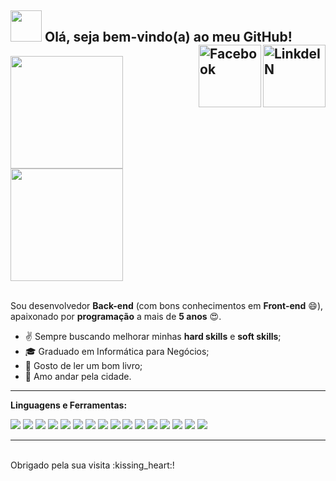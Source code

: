 <h2>
  <img src="https://media.giphy.com/media/VgCDAzcKvsR6OM0uWg/giphy.gif" width="50">  Olá, seja bem-vindo(a) ao meu GitHub!
    <a href="https://br.linkedin.com/in/antony-charles-lima-reis"  target="_blank">
      <img align="right" alt="LinkdeIN" width="100px" src="https://img.shields.io/badge/LinkedIn-0077B5?style=for-the-badge&logo=linkedin&logoColor=white" />
    </a>
    <a href="https://www.facebook.com/antony.charles.dev/" target="_blank">
       <img align="right" alt="Facebook" width="100px" src="https://img.shields.io/badge/Facebook-1877F2?style=for-the-badge&logo=facebook&logoColor=white"/>
    </a>
</h2>

 <div>
  <a href="https://github.com/antonycharles" target="_blank">
    <img height="180em" src="https://github-readme-stats.vercel.app/api?username=antonycharles&show_icons=true&theme=react&include_all_commits=true&count_private=true"/>
  </a>
  <a href="https://github.com/antonycharles" target="_blank">
    <img height="180em" src="https://github-readme-stats.vercel.app/api/top-langs/?username=antonycharles&layout=compact&langs_count=7&theme=react"/>
  </a>
</div>
</br>

Sou desenvolvedor **Back-end** (com bons conhecimentos em **Front-end** :smile:), apaixonado por **programação** a mais de **5 anos** :heart_eyes:.


* :v: Sempre buscando melhorar minhas **hard skills** e **soft skills**;
* :mortar_board: Graduado em Informática para Negócios;
* :closed_book: Gosto de ler um bom livro;
* :running: Amo andar pela cidade.

----

**Linguagens e Ferramentas:**  

<span><img src="https://img.shields.io/badge/C%23-239120?style=for-the-badge&logo=c-sharp&logoColor=white"/></span>
<span><img src="https://img.shields.io/badge/JavaScript-323330?style=for-the-badge&logo=javascript&logoColor=F7DF1E"/></span>
<span><img src ="https://img.shields.io/badge/HTML-239120?style=for-the-badge&logo=html5&logoColor=white"/></span>
<span><img src="https://img.shields.io/badge/.NET-5C2D91?style=for-the-badge&logo=.net&logoColor=white"/></span>
<span><img src="https://img.shields.io/badge/CSS3-1572B6?style=for-the-badge&logo=css3&logoColor=white"/></span>
<span><img src="https://img.shields.io/badge/PHP-777BB4?style=for-the-badge&logo=php&logoColor=white"/></span>
<span><img src="https://img.shields.io/badge/Docker-2CA5E0?style=for-the-badge&logo=docker&logoColor=white"/></span>
<span><img src="https://img.shields.io/badge/Microsoft%20SQL%20Server-CC2927?style=for-the-badge&logo=microsoft%20sql%20server&logoColor=white"/></span>
<span><img src="https://img.shields.io/badge/MySQL-00000F?style=for-the-badge&logo=mysql&logoColor=white"/></span>
<span><img src="https://img.shields.io/badge/PostgreSQL-316192?style=for-the-badge&logo=postgresql&logoColor=white"/></span>
<span><img src="https://img.shields.io/badge/Postman-FF6C37?style=for-the-badge&logo=Postman&logoColor=white"/></span>
<span><img src="https://img.shields.io/badge/Windows-0078D6?style=for-the-badge&logo=windows&logoColor=white"/></span>
<span><img src="https://img.shields.io/badge/Ubuntu-E95420?style=for-the-badge&logo=ubuntu&logoColor=white"/></span>
<span><img src="https://img.shields.io/badge/Nginx-009639?style=for-the-badge&logo=nginx&logoColor=white"/></span>
<span><img src="https://img.shields.io/badge/json-5E5C5C?style=for-the-badge&logo=json&logoColor=white"/></span>
<span><img src="https://img.shields.io/badge/Git-F05032?style=for-the-badge&logo=git&logoColor=white"/></span>

----
</br>
Obrigado pela sua visita :kissing_heart:!
